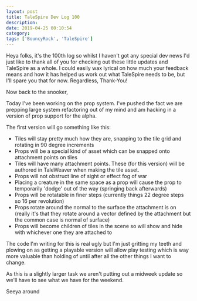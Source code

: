 ```yaml
---
layout: post
title: TaleSpire Dev Log 100
description:
date: 2019-04-25 00:10:54
category:
tags: ['BouncyRock', 'TaleSpire']
---
```


Heya folks, it's the 100th log so whilst I haven't got any special dev news I'd just like to thank all of you for checking out these little updates and TaleSpire as a whole. I could easily wax lyrical on how much your feedback means and how it has helped us work out what TaleSpire needs to be, but I'll spare you that for now. Regardless, Thank-You!


Now back to the snooker,

Today I've been working on the prop system. I've pushed the fact we are prepping large system refactoring out of my mind and am hacking in a version of prop support for the alpha.

The first version will go something like this:

- Tiles will stay pretty much how they are, snapping to the tile grid and rotating in 90 degree increments
- Props will be a special kind of asset which can be snapped onto attachment points on tiles
- Tiles will have many attachment points. These (for this version) will be authored in TaleWeaver when making the tile asset.
- Props will not obstruct line of sight or effect fog of war
- Placing a creature in the same space as a prop will cause the prop to temporarily 'dodge' out of the way (springing back afterwards)
- Props will be rotatable in finer steps (currently things 22 degree steps so 16 per revolution)
- Props rotate around the normal to the surface the attachment is on (really it's that they rotate around a vector defined by the attachment but the common case is normal of surface)
- Props will become children of tiles in the scene so will show and hide with whichever one they are attached to

The code I'm writing for this is real ugly but I'm just gritting my teeth and plowing on as getting a playable version will allow play testing which is way more valuable than holding of until after all the other things I want to change.

As this is a slightly larger task we aren't putting out a midweek update so we'll have to see what we have for the weekend.

Seeya around

